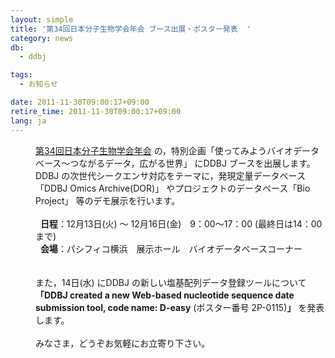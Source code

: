```yaml
---
layout: simple
title: '第34回日本分子生物学会年会 ブース出展・ポスター発表  '
category: news
db:
  - ddbj

tags:
  - お知らせ

date: 2011-11-30T09:00:17+09:00
retire_time: 2011-11-30T09:00:17+09:00
lang: ja
---
```


<html>

<dl>
    <dd><a href="http://www.aeplan.co.jp/mbsj2011/index.html" target="_new">第34回日本分子生物学会年会</a> の，特別企画「使ってみようバイオデータベース～つながるデータ，広がる世界」 にDDBJ ブースを出展します。<br>DDBJ の次世代シークエンサ対応をテーマに，発現定量データベース「DDBJ Omics Archive(DOR)」 やプロジェクトのデータベース「Bio Project」 等のデモ展示を行います。<br><br>  <b>日程</b>：12月13日(火) ～ 12月16日(金)　9：00～17：00 (最終日は14：00まで)<br>  <b>会場</b>：パシフィコ横浜　展示ホール　バイオデータベースコーナー<br><br><br>また，14日(水) にDDBJ の新しい塩基配列データ登録ツールについて<b>「DDBJ created a new Web-based nucleotide sequence date submission tool, code name: D-easy</b> (ポスター番号 2P-0115)<b>」</b> を発表します。<br><br>みなさま，どうぞお気軽にお立寄り下さい。</dd>
</dl>
</html>
